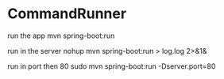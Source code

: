 # CommandRunner

run the app
mvn spring-boot:run

run in the server
nohup mvn spring-boot:run > log.log 2>&1&

run in port then 80
sudo mvn spring-boot:run -Dserver.port=80
